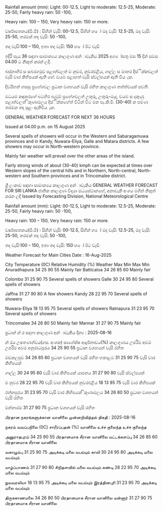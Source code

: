 Rainfall amount (mm): Light: 00-12.5, Light to moderate: 12.5-25, Moderate: 25-50, Fairly heavy rain: 50 -100,

Heavy rain: 100 – 150, Very heavy rain: 150 or more.

වර්ෂාපතනය(මි.මී) : සිහින් වැසි: 00-12.5, සිහින් හ ෝ මද වැසි: 12.5-25, මද වැසි: 25-50, තරමක් තද වැසි: 50 -100,

තද වැසි:100 – 150, ඉතා තද වැසි: 150 හ ෝ ඊට වැඩි

ඉදිරි පැය 36 සඳහා සාමාන්‍යය කාලගුණ අන්‍ාවැකිය 2025 අග ෝසතු මස 15 දින්‍ සවස 04.00 ට නිකුත් කරන්‍ ලදි.

බස්නාහිර ස සබරගමුව පළාත්වලත් ම නුවර, නුවරඑළිය, ගාල්ල ස මාතර දිස්ික්කවලත් වැසි වාර කිහිපයක් ඇති හේ. වයඹ පළාහත් වැසි ස්වල්පයක් ඇති විය ැක.

දිවයිහන් හසසු ප්‍රහේශවල ප්‍රධාන වශහයන් වැසි රහිත කාලගුණ තත්ත්වයක් පවතී.

මධයම කඳුකරහේ බටහිර බැවුම් ප්‍රහේශවලත් උතුරු, උතුරු-මැද, වයඹ ස දකුණු පළාත්වලත් ිකුණාමලය දිස්ික්කහේත් විටින් විට මන පැ.කි.මී. (30-40) ක පමණ තරමක තද සුළං ඇතිවිය ැක.

GENERAL WEATHER FORECAST FOR NEXT 36 HOURS

Issued at 04.00 p.m. on 15 August 2025

Several spells of showers will occur in the Western and Sabaragamuwa provinces and in Kandy, Nuwara-Eliya, Galle and Matara districts. A few showers may occur in North-western province.

Mainly fair weather will prevail over the other areas of the island.

Fairly strong winds of about (30-40) kmph can be expected at times over Western slopes of the central hills and in Northern, North-central, North-western and Southern provinces and in Trincomalee district.

ශ්‍රී ලංකාව සඳහා සාමාන්‍යය කාලගුණ අන්‍ාවැකිය GENERAL WEATHER FORECAST FOR SRI LANKA ජාතික කාලගුණ විදයා මධයස්ථානහේ, අනාවැකි අංශය මගින් නිකුත් කරන ලදි Issued by Forecasting Division, National Meteorological Centre

Rainfall amount (mm): Light: 00-12.5, Light to moderate: 12.5-25, Moderate: 25-50, Fairly heavy rain: 50 -100,

Heavy rain: 100 – 150, Very heavy rain: 150 or more.

වර්ෂාපතනය(මි.මී) : සිහින් වැසි: 00-12.5, සිහින් හ ෝ මද වැසි: 12.5-25, මද වැසි: 25-50, තරමක් තද වැසි: 50 -100,

තද වැසි:100 – 150, ඉතා තද වැසි: 150 හ ෝ ඊට වැඩි

Weather Forecast for Main Cities Date : 16-Aug-2025

City Temperature (0C) Relative Humidity (%) Weather Max Min Max Min Anuradhapura 34 25 90 55 Mainly fair Batticaloa 34 26 85 60 Mainly fair

Colombo 31 25 90 75 Several spells of showers Galle 30 24 95 80 Several spells of showers

Jaffna 31 27 90 80 A few showers Kandy 28 22 95 70 Several spells of showers

Nuwara-Eliya 18 13 95 75 Several spells of showers Ratnapura 31 23 95 70 Several spells of showers

Trincomalee 34 26 80 50 Mainly fair Mannar 31 27 90 75 Mainly fair

ප්‍රධාන්‍ න්‍ ර සදහා කාලගුණ අන්‍ාවැකිය දින්‍ය : 2025-08-16

න්‍ රය උෂතණත්වය(ගස. අංශක) සාගේක්ෂ ආර්ද්‍රතාවය(%) කාලගුණය උපරිම අවම උපරිම අවම අනුරාධපුරය 34 25 90 55 ප්‍රධාන වශහයන් වැසි රහිත

මඩකලපුව 34 26 85 60 ප්‍රධාන වශහයන් වැසි රහිත හකාළඹ 31 25 90 75 වැසි වාර කිහිපයක්

ගාල්ල 30 24 95 80 වැසි වාර කිහිපයක් යාපනය 31 27 90 80 වැසි ස්වල්පයක්

ම නුවර 28 22 95 70 වැසි වාර කිහිපයක් නුවරඑළිය 18 13 95 75 වැසි වාර කිහිපයක්

රත්නපුරය 31 23 95 70 වැසි වාර කිහිපයක් ිකුණාමලය 34 26 80 50 ප්‍රධාන වශහයන් වැසි රහිත

මන්නාරම 31 27 90 75 ප්‍රධාන වශහයන් වැසි රහිත

பிரதான நகரங்களுக்கான வானிலை முன்னறிவித்தல் திகதி : 2025-08-16

நகரம் வவப்பநிலை (0C) சாரீரப்பதன் (%) வானிலை உச்ச குலைந்த உச்ச குலைந்த

அனுராதபுரம் 34 25 90 55 பிரதானமாக சீரான வானிலை மட்டக்களப்பு 34 26 85 60 பிரதானமாக சீரான வானிலை

வகாழும்பு 31 25 90 75 அடிக்கடி மலை வபய்யும் காலி 30 24 95 80 அடிக்கடி மலை வபய்யும்

யாழ்ப்பாணம் 31 27 90 80 சிறிதளவில் மலை வபய்யும் கண்டி 28 22 95 70 அடிக்கடி மலை வபய்யும்

நுவவரலியா 18 13 95 75 அடிக்கடி மலை வபய்யும் இரத்தினபுரி 31 23 95 70 அடிக்கடி மலை வபய்யும்

திருககாணமலை 34 26 80 50 பிரதானமாக சீரான வானிலை மன்னார் 31 27 90 75 பிரதானமாக சீரான வானிலை